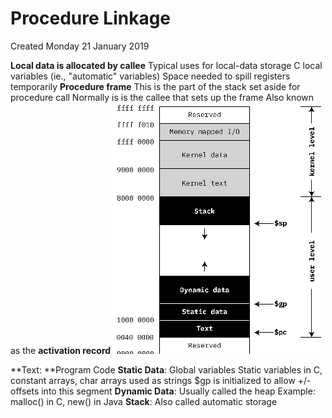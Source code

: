 # Procedure Linkage
Created Monday 21 January 2019

**Local data is allocated by callee**
Typical uses for local-data storage
C local variables (ie., "automatic" variables)
Space needed to spill registers temporarily
**Procedure frame**
This is the part of the stack set aside for procedure call
Normally is is the callee that sets up the frame
Also known as the **activation record**
![](./Procedure_Linkage/pasted_image.png)

**Text: **Program Code
**Static Data**: Global variables
Static variables in C, constant arrays, char arrays used as strings
$gp is initialized to allow +/- offsets into this segment
**Dynamic Data**: Usually called the heap
Example: malloc() in C, new() in Java
**Stack**: Also called automatic storage


